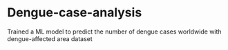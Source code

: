 # Dengue-case-analysis
  Trained a ML model to predict the number of dengue cases worldwide with dengue-affected area dataset
 
